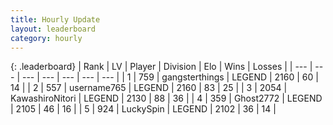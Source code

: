 ```yaml
---
title: Hourly Update
layout: leaderboard
category: hourly
---
```


{: .leaderboard}
| Rank | LV | Player | Division | Elo | Wins | Losses |
| --- | --- | --- | --- | --- | --- | --- |
| <span data-change="0">1</span> | 759 | <span title="ID: 92077">gangsterthings</span> | LEGEND | <span data-change="0">2160</span> | <span data-change="0">60</span> | <span data-change="0">14</span> |
| <span data-change="0">2</span> | 557 | <span title="ID: 188640">username765</span> | LEGEND | <span data-change="0">2160</span> | <span data-change="0">83</span> | <span data-change="0">25</span> |
| <span data-change="0">3</span> | 2054 | <span title="ID: 164871">KawashiroNitori</span> | LEGEND | <span data-change="0">2130</span> | <span data-change="0">88</span> | <span data-change="0">36</span> |
| <span data-change="0">4</span> | 359 | <span title="ID: 336637">Ghost2772</span> | LEGEND | <span data-change="0">2105</span> | <span data-change="0">46</span> | <span data-change="0">16</span> |
| <span data-change="0">5</span> | 924 | <span title="ID: 498412">LuckySpin</span> | LEGEND | <span data-change="0">2102</span> | <span data-change="0">36</span> | <span data-change="0">14</span> |
